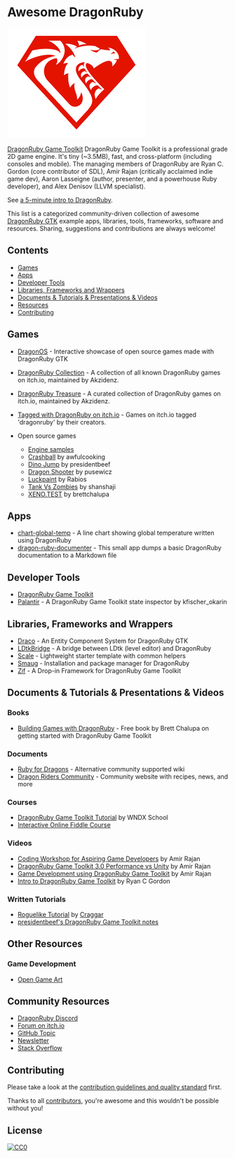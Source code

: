 # Awesome DragonRuby

![](./dragonruby-logo.png)

[DragonRuby Game Toolkit](http://dragonruby.org/toolkit/game) DragonRuby Game Toolkit is a professional grade 2D game engine. It's tiny (~3.5MB), fast, and cross-platform (including consoles and mobile). The managing members of DragonRuby are Ryan C. Gordon (core contributor of SDL), Amir Rajan (critically acclaimed indie game dev), Aaron Lasseigne (author, presenter, and a powerhouse Ruby developer), and Alex Denisov (LLVM specialist).

See [a 5-minute intro to DragonRuby](https://www.youtube.com/embed/DYBRzglsEzU).

This list is a categorized community-driven collection of awesome [DragonRuby GTK](https://dragonruby.org/toolkit/game) example apps, libraries, tools, frameworks, software and resources.
Sharing, suggestions and contributions are always welcome!

## Contents

  - [Games](#games)
  - [Apps](#apps)
  - [Developer Tools](#developer-tools)
  - [Libraries, Frameworks and Wrappers](#libraries-frameworks-and-wrappers)
  - [Documents & Tutorials & Presentations & Videos](#documents--tutorials--presentations--videos)
  - [Resources](#other-resources)
  - [Contributing](#contributing)

## Games

* [DragonOS](https://dragonridersunite.itch.io/dragon-os) - Interactive showcase of open source games made with DragonRuby GTK
* [DragonRuby Collection](https://itch.io/c/1043933/dragonruby) - A collection of all known DragonRuby games on itch.io, maintained by Akzidenz.
* [DragonRuby Treasure](https://itch.io/c/2785336/dragonruby-treasure) - A curated collection of DragonRuby games on itch.io, maintained by Akzidenz.
* [Tagged with DragonRuby on itch.io](https://itch.io/games/tag-dragonruby) - Games on itch.io tagged 'dragonruby' by their creators.

* Open source games
  * [Engine samples](https://github.com/DragonRuby/dragonruby-game-toolkit-contrib/tree/master/samples)
  * [Crashball](https://github.com/awfulcooking/Crashball) by awfulcooking
  * [Dino Jump](https://github.com/presidentbeef/dino_jump) by presidentbeef
  * [Dragon Shooter](https://github.com/pusewicz/dragon-shooter) by pusewicz
  * [Luckpaint](https://github.com/Rabios/luckpaint) by Rabios
  * [Tank Vs Zombies](https://github.com/shanshaji/Tank-Vs-Zombie-Game-Ruby) by shanshaji
  * [XENO.TEST](https://github.com/brettchalupa/xeno.test) by brettchalupa

## Apps

* [chart-global-temp](https://github.com/jasemagee/chart-global-temp/) - A line chart showing global temperature written using DragonRuby
* [dragon-ruby-documenter](https://github.com/ediathome/dragon-ruby-documenter) - This small app dumps a basic DragonRuby documentation to a Markdown file

## Developer Tools

* [DragonRuby Game Toolkit](https://dragonruby.itch.io/dragonruby-gtk)
* [Palantir](https://kfischer-okarin.itch.io/palantir) - A DragonRuby Game Toolkit state inspector by kfischer_okarin

## Libraries, Frameworks and Wrappers

* [Draco](https://github.com/guitsaru/draco) - An Entity Component System for DragonRuby GTK
* [LDtkBridge](https://github.com/LittleB0xes/LDtkBridge) - A bridge between LDtk (level editor) and DragonRuby
* [Scale](https://github.com/DragonRidersUnite/scale) - Lightweight starter template with common helpers
* [Smaug](https://smaug.dev/) - Installation and package manager for DragonRuby
* [Zif](https://github.com/danhealy/dragonruby-zif) - A Drop-in Framework for DragonRuby Game Toolkit

## Documents & Tutorials & Presentations & Videos

### Books

* [Building Games with DragonRuby](https://book.dragonriders.community/) - Free book by Brett Chalupa on getting started with DragonRuby Game Toolkit

### Documents

* [Ruby for Dragons](https://ejectdrive.com/Ruby_for_Dragons/) - Alternative community supported wiki
* [Dragon Riders Community](https://www.dragonriders.community) - Community website with recipes, news, and more

### Courses

* [DragonRuby Game Toolkit Tutorial](http://dragonruby.school) by WNDX School
* [Interactive Online Fiddle Course](fiddle.dragonruby.org/)

### Videos

* [Coding Workshop for Aspiring Game Developers](https://www.youtube.com/watch?v=S3CFce1arC8) by Amir Rajan
* [DragonRuby Game Toolkit 3.0 Performance vs Unity](https://www.youtube.com/watch?v=MFR-dvsllA4) by Amir Rajan
* [Game Development using DragonRuby Game Toolkit](https://www.youtube.com/watch?v=ILdmGv_PY-0) by Amir Rajan
* [Intro to DragonRuby Game Toolkit](https://www.youtube.com/watch?v=DYBRzglsEzU) by Ryan C Gordon

### Written Tutorials

* [Roguelike Tutorial](https://github.com/Craggar/dragonruby_tutorials) by [Craggar](https://github.com/Craggar)
* [presidentbeef's DragonRuby Game Toolkit notes](https://dev.to/presidentbeef/api-levels-in-dragonruby-game-toolkit-4jb4)

## Other Resources

### Game Development

* [Open Game Art](https://opengameart.org)

## Community Resources

* [DragonRuby Discord](http://discord.dragonruby.org)
* [Forum on itch.io](https://dragonruby.itch.io/dragonruby-gtk/community)
* [GitHub Topic](https://github.com/topics/dragonruby)
* [Newsletter](dragonrubydispatch.com/)
* [Stack Overflow](https://stackoverflow.com/questions/tagged/dragonruby)

## Contributing

Please take a look at the [contribution guidelines and quality standard](https://github.com/DragonRidersUnite/awesome-dragonruby/blob/master/CONTRIBUTING.md) first.

Thanks to all [contributors](https://github.com/DragonRidersUnite/awesome-dragonruby/graphs/contributors), you're awesome and this wouldn't be possible without you!

## License

[![CC0](http://mirrors.creativecommons.org/presskit/buttons/88x31/svg/cc-zero.svg)](https://creativecommons.org/publicdomain/zero/1.0/)
